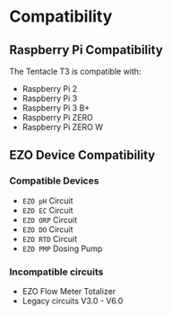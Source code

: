 # <i class="fas fa-puzzle-piece"></i> Compatibility

## Raspberry Pi Compatibility

The Tentacle T3 is compatible with:
* Raspberry Pi 2
* Raspberry Pi 3
* Raspberry Pi 3 B+
* Raspberry Pi ZERO
* Raspberry Pi ZERO W

## EZO Device Compatibility

### Compatible Devices
* `EZO pH` Circuit
* `EZO EC` Circuit
* `EZO ORP` Circuit
* `EZO DO` Circuit
* `EZO RTD` Circuit
* `EZO PMP` Dosing Pump

### Incompatible circuits
* EZO Flow Meter Totalizer
* Legacy circuits V3.0 - V6.0

